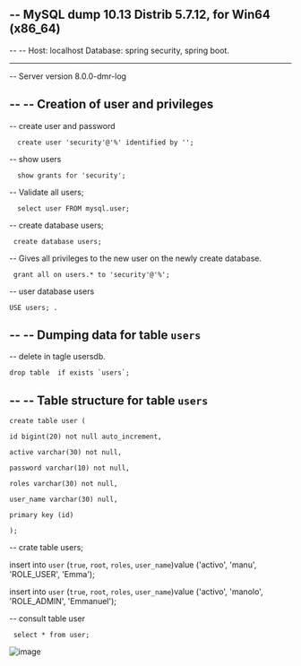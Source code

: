 ## -- MySQL dump 10.13  Distrib 5.7.12, for Win64 (x86_64)
--
-- Host: localhost    Database: spring security, spring boot.
-- ------------------------------------------------------
-- Server version	8.0.0-dmr-log


--
-- Creation of user and privileges
--

-- create user and password

      create user 'security'@'%' identified by ''; 
-- show users

      show grants for 'security'; 

-- Validate all users;

      select user FROM mysql.user; 
      
-- create database users;
      
     create database users;
     
     
-- Gives all privileges to the new user on the newly create database.     

     grant all on users.* to 'security'@'%'; 
     
-- user database users

    USE users; .

--
-- Dumping data for table `users`
--


-- delete in tagle usersdb.

    drop table  if exists `users`; 

--
-- Table structure for table `users`
--

    create table user (   
    
    id bigint(20) not null auto_increment,
    
    active varchar(30) not null,
    
    password varchar(10) not null,
    
    roles varchar(30) not null,
    
    user_name varchar(30) null,
    
    primary key (id)
    
    );
    
 -- crate table users;


insert into `user` (`true`, `root`, `roles`, `user_name`)value ('activo', 'manu', 'ROLE_USER', 'Emma');


insert into `user` (`true`, `root`, `roles`, `user_name`)value ('activo', 'manolo', 'ROLE_ADMIN', 'Emmanuel');

-- consult table user

     select * from user; 

![image](https://user-images.githubusercontent.com/84020431/127071029-82aea418-9569-42e3-a5be-8c828d470c16.png)





